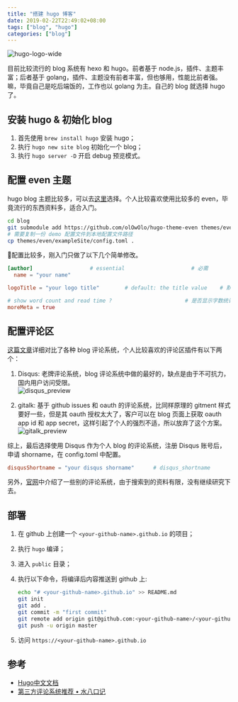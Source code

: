 ```yaml
---
title: "搭建 hugo 博客"
date: 2019-02-22T22:49:02+08:00
tags: ["blog", "hugo"]
categories: ["blog"]
---
```


![hugo-logo-wide](/images/init_hugo/hugo-logo-wide.svg)

目前比较流行的 blog 系统有 hexo 和 hugo。前者基于 node.js，插件、主题丰富；后者基于 golang，插件、主题没有前者丰富，但也够用，性能比前者强。嘛，毕竟自己是吃后端饭的，工作也以 golang 为主。自己的 blog 就选择 hugo 了。

<!--more-->

## 安装 hugo & 初始化 blog

1. 首先使用 `brew install hugo` 安装 hugo；
2. 执行 `hugo new site blog` 初始化一个 blog；
3. 执行 `hugo server -D` 开启 debug 预览模式。

## 配置 even 主题

hugo blog 主题比较多，可以去[这里](https://themes.gohugo.io/tags/blog/)选择。个人比较喜欢使用比较多的 even，毕竟流行的东西资料多，适合入门。

```sh
cd blog
git submodule add https://github.com/olOwOlo/hugo-theme-even themes/even
# 需要复制一份 demo 配置文件到本地配置文件路径
cp themes/even/exampleSite/config.toml .
```

配置比较多，刚入门只做了以下几个简单修改。

```toml
[author]                  # essential                     # 必需
  name = "your name"

logoTitle = "your logo title"        # default: the title value    # 默认值: 上面设置的title值

# show word count and read time ?                       # 是否显示字数统计与阅读时间
moreMeta = true
```

## 配置评论区

[这篇文章](https://blog.shuiba.co/comment-systems-recommendation)详细对比了各种 blog 评论系统，个人比较喜欢的评论区插件有以下两个：

1. Disqus: 老牌评论系统，blog 评论系统中做的最好的，缺点是由于不可抗力，国内用户访问受限。  
    ![disqus_preview](/images/init_hugo/disqus_preview.png)  
  
2. gitalk: 基于 github issues 和 oauth 的评论系统，比同样原理的 gitment 样式要好一些，但是其 oauth 授权太大了，客户可以在 blog 页面上获取 oauth app id 和 app secret，这样引起了个人的强烈不适，所以放弃了这个方案。  
    ![gitalk_preview](/images/init_hugo/gitalk_preview.png)

综上，最后选择使用 Disqus 作为个人 blog 的评论系统，注册 Disqus 账号后，申请 shorname，在 config.toml 中配置。

```toml
disqusShortname = "your disqus shorname"      # disqus_shortname
```

另外，[官网](https://gohugo.io/content-management/comments/)中介绍了一些别的评论系统，由于搜索到的资料有限，没有继续研究下去。

## 部署

1. 在 github 上创建一个 `<your-github-name>.github.io` 的项目；

2. 执行 `hugo` 编译；

3. 进入 `public` 目录；

4. 执行以下命令，将编译后内容推送到 github 上:

    ```sh
    echo "# <your-github-name>.github.io" >> README.md
    git init
    git add .
    git commit -m "first commit"
    git remote add origin git@github.com:<your-github-name>/<your-github-name>.github.io.git
    git push -u origin master
    ```
5. 访问 `https://<your-github-name>.github.io`

## 参考
* [Hugo中文文档](http://www.gohugo.org/)
* [第三方评论系统推荐 • 水八口记](https://blog.shuiba.co/comment-systems-recommendation)
